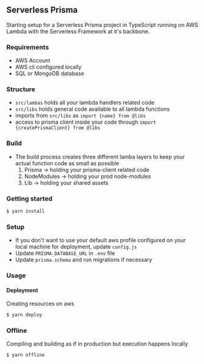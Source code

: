 ## Serverless Prisma

Starting setup for a Serverless Prisma project in TypeScript running on AWS Lambda with the Serverless Framework at it's backbone.

### Requirements

- AWS Account
- AWS cli configured locally
- SQL or MongoDB database


### Structure

- `src/lambas` holds all your lambda handlers related code
- `src/libs` holds general code available to all lambda functions
- imports from `src/libs` as `import {name} from @libs`
- access to prisma client inside your code through `import {createPrismaClient} from @libs`

### Build
- The build process creates three different lamba layers to keep your actual function code as small as possible
  1. Prisma -> holding your prisma-client related code
  2. NodeModules -> holding your prod node-modules
  3. Lib -> holding your shared assets


### Getting started
```bash
$ yarn install 
```

### Setup

- If you don't want to use your default aws profile configured on your local machine for deployment, update `config.js`
- Update `PRISMA_DATABASE_URL` in `.env` file
- Update `prisma.schema` and run migrations if necessary


### Usage

#### Deployment
Creating resources on aws
```bash
$ yarn deploy
```

### Offline
Compiling and building as if in production but execution happens locally
```bash
$ yarn offline
```


